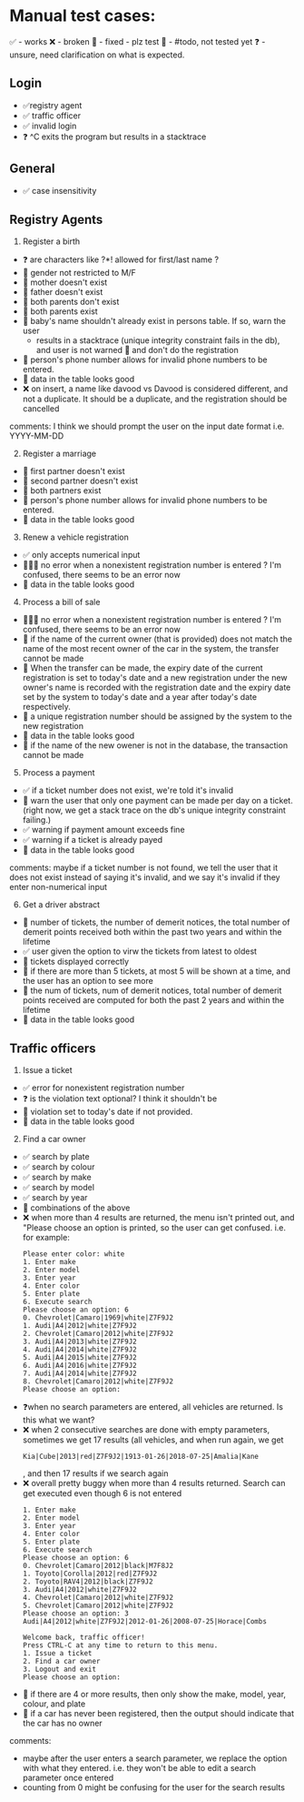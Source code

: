 # Manual test cases:
✅ - works
❌ - broken
🔧 - fixed - plz test
🤷 - #todo, not tested yet
❓ - unsure, need clarification on what is expected.

## Login
- ✅registry agent
- ✅ traffic officer
- ✅ invalid login
- ❓ ^C exits the program but results in a stacktrace

## General
- ✅ case insensitivity

## Registry Agents

1. Register a birth
- ❓ are characters like ?\*! allowed for first/last name ?
- 🔧 gender not restricted to M/F
- 🤷 mother doesn't exist 
- 🤷 father doesn't exist
- 🤷 both parents don't exist
- 🤷 both parents exist
- 🔧 baby's name shouldn't already exist in persons table. If so, warn the user
     - results in a stacktrace (unique integrity constraint fails in the db),
       and user is not warned
  🤷 and don't do the registration
- 🔧 person's phone number allows for invalid phone numbers to be entered.
- 🤷 data in the table looks good
- ❌ on insert, a name like davood vs Davood is considered different, and not a
  duplicate. It should be a duplicate, and the registration should be cancelled

comments: I think we should prompt the user on the input date format i.e.
YYYY-MM-DD

2. Register a marriage
- 🤷 first partner doesn't exist
- 🤷 second partner doesn't exist
- 🤷 both partners exist
- 🔧 person's phone number allows for invalid phone numbers to be entered.
- 🤷 data in the table looks good

3. Renew a vehicle registration
- ✅ only accepts numerical input
- 🤷🔧❌ no error when a nonexistent registration number is entered
      ? I'm confused, there seems to be an error now
- 🤷 data in the table looks good

4. Process a bill of sale
- 🤷🔧❌ no error when a nonexistent registration number is entered 
      ? I'm confused, there seems to be an error now
- 🤷 if the name of the current owner (that is provided) does not match the
  name of the most recent owner of the car in the system, the transfer cannot
  be made
- 🤷 When the transfer can be made, the expiry date of the current registration
  is set to today's date and a new registration under the new owner's name is
  recorded with the registration date and the expiry date set by the system to
  today's date and a year after today's date respectively. 
- 🤷 a unique registration number should be assigned by the system to the new
  registration
- 🤷 data in the table looks good
- 🤷 if the name of the new owener is not in the database, the transaction
  cannot be made

5. Process a payment
- ✅ if a ticket number does not exist, we're told it's invalid
- 🔧 warn the user that only one payment can be made per day on a ticket.
  (right now, we get a stack trace on the db's unique integrity constraint
  failing.)
- ✅ warning if payment amount exceeds fine
- ✅ warning if a ticket is already payed
- 🤷 data in the table looks good

comments: maybe if a ticket number is not found, we tell the user that it does
not exist instead of saying it's invalid, and we say it's invalid if they enter
non-numerical input

6. Get a driver abstract
- 🤷 number of tickets, the number of demerit notices, the total number of
  demerit points received both within the past two years and within the
  lifetime
- ✅ user given the option to virw the tickets from latest to oldest
- 🤷 tickets displayed correctly
- 🤷 if there are more than 5 tickets, at most 5 will be shown at a time, and
  the user has an option to see more
- 🤷 the num of tickets, num of demerit notices, total number of demerit points
  received are computed for both the past 2 years and within the lifetime
- 🤷 data in the table looks good

## Traffic officers

1. Issue a ticket
- ✅ error for nonexistent registration number
- ❓ is the violation text optional? I think it shouldn't be
- 🤷 violation set to today's date if not provided.
- 🤷 data in the table looks good


2. Find a car owner
- ✅ search by plate
- ✅ search by colour
- ✅ search by make
- ✅ search by model
- ✅ search by year
- 🤷 combinations of the above
- ❌ when more than 4 results are returned, the menu isn't printed out, and
  "Please choose an option is printed, so the user can get confused. 
  i.e. for example:
  ```
  Please enter color: white
  1. Enter make
  2. Enter model
  3. Enter year
  4. Enter color
  5. Enter plate
  6. Execute search
  Please choose an option: 6
  0. Chevrolet|Camaro|1969|white|Z7F9J2
  1. Audi|A4|2012|white|Z7F9J2
  2. Chevrolet|Camaro|2012|white|Z7F9J2
  3. Audi|A4|2013|white|Z7F9J2
  4. Audi|A4|2014|white|Z7F9J2
  5. Audi|A4|2015|white|Z7F9J2
  6. Audi|A4|2016|white|Z7F9J2
  7. Audi|A4|2014|white|Z7F9J2
  8. Chevrolet|Camaro|2012|white|Z7F9J2
  Please choose an option:
  ```
- ❓when no search parameters are entered, all vehicles are returned. Is this
  what we want?
- ❌ when 2 consecutive searches are done with empty parameters, sometimes we
  get 17 results (all vehicles, and when run again, we get 
  ```
  Kia|Cube|2013|red|Z7F9J2|1913-01-26|2018-07-25|Amalia|Kane
  ```
  , and then 17 results if we search again
- ❌ overall pretty buggy when more than 4 results returned. Search can get
  executed even though 6 is not entered
  ```
  1. Enter make
  2. Enter model
  3. Enter year
  4. Enter color
  5. Enter plate
  6. Execute search
  Please choose an option: 6
  0. Chevrolet|Camaro|2012|black|M7F8J2
  1. Toyoto|Corolla|2012|red|Z7F9J2
  2. Toyoto|RAV4|2012|black|Z7F9J2
  3. Audi|A4|2012|white|Z7F9J2
  4. Chevrolet|Camaro|2012|white|Z7F9J2
  5. Chevrolet|Camaro|2012|white|Z7F9J2
  Please choose an option: 3
  Audi|A4|2012|white|Z7F9J2|2012-01-26|2008-07-25|Horace|Combs

  Welcome back, traffic officer!
  Press CTRL-C at any time to return to this menu.
  1. Issue a ticket
  2. Find a car owner
  3. Logout and exit
  Please choose an option:
  ```
- 🤷 if there are 4 or more results, then only show the make, model, year,
  colour,
  and plate
- 🤷 if a car has never been registered, then the output should indicate that
  the
  car has no owner

comments: 
- maybe after the user enters a search parameter, we replace the option with
  what they entered. i.e. they won't be able to edit a search parameter once
  entered
- counting from 0 might be confusing for the user for the search results
